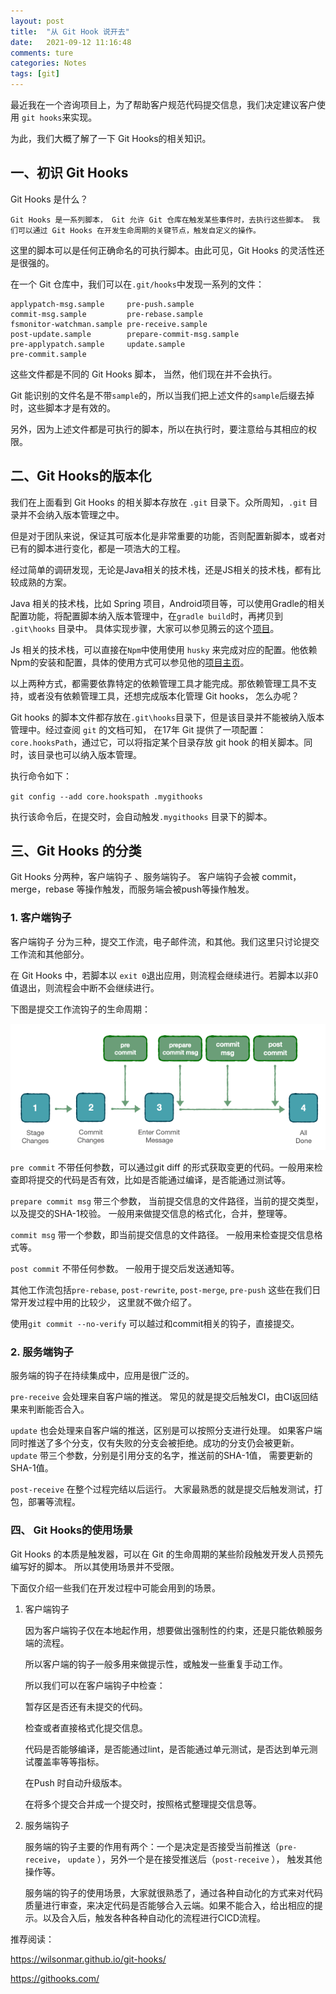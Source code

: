 ```yaml
---
layout: post  
title:  "从 Git Hook 说开去"  
date:   2021-09-12 11:16:48
comments: ture
categories: Notes  
tags: [git]  
---
```


最近我在一个咨询项目上，为了帮助客户规范代码提交信息，我们决定建议客户使用 `git hooks`来实现。

为此，我们大概了解了一下 Git Hooks的相关知识。

## 一、初识 Git Hooks

Git Hooks 是什么？

`
Git Hooks 是一系列脚本， Git 允许 Git 仓库在触发某些事件时，去执行这些脚本。 我们可以通过 Git Hooks 在开发生命周期的关键节点，触发自定义的操作。
`

这里的脚本可以是任何正确命名的可执行脚本。由此可见，Git Hooks 的灵活性还是很强的。

在一个 Git 仓库中，我们可以在`.git/hooks`中发现一系列的文件：

```
applypatch-msg.sample     pre-push.sample
commit-msg.sample         pre-rebase.sample
fsmonitor-watchman.sample pre-receive.sample
post-update.sample        prepare-commit-msg.sample
pre-applypatch.sample     update.sample
pre-commit.sample
```

这些文件都是不同的 Git Hooks 脚本， 当然，他们现在并不会执行。

Git 能识别的文件名是不带`sample`的，所以当我们把上述文件的`sample`后缀去掉时，这些脚本才是有效的。

另外，因为上述文件都是可执行的脚本，所以在执行时，要注意给与其相应的权限。

## 二、Git Hooks的版本化

我们在上面看到 Git Hooks 的相关脚本存放在 `.git` 目录下。众所周知，`.git` 目录并不会纳入版本管理之中。 

但是对于团队来说，保证其可版本化是非常重要的功能，否则配置新脚本，或者对已有的脚本进行变化，都是一项浩大的工程。

经过简单的调研发现，无论是Java相关的技术栈，还是JS相关的技术栈，都有比较成熟的方案。

Java 相关的技术栈，比如 Spring 项目，Android项目等，可以使用Gradle的相关配置功能，将配置脚本纳入版本管理中，在`gradle build`时，再拷贝到 `.git\hooks`  目录中。 具体实现步骤，大家可以参见腾云的这个[项目]( https://github.com/e-commerce-sample/ecommerce-order-service)。

Js 相关的技术栈，可以直接在`Npm`中使用使用 `husky` 来完成对应的配置。他依赖Npm的安装和配置，具体的使用方式可以参见他的[项目主页](https://github.com/typicode/husky)。

以上两种方式，都需要依靠特定的依赖管理工具才能完成。那依赖管理工具不支持，或者没有依赖管理工具，还想完成版本化管理 Git hooks， 怎么办呢？ 

Git hooks 的脚本文件都存放在`.git\hooks`目录下，但是该目录并不能被纳入版本管理中。经过查阅 `git` 的文档可知， 在17年 Git 提供了一项配置： `core.hooksPath`，通过它，可以将指定某个目录存放 git hook 的相关脚本。同时，该目录也可以纳入版本管理。

执行命令如下：

`git config --add core.hookspath .mygithooks`

执行该命令后，在提交时，会自动触发`.mygithooks` 目录下的脚本。

## 三、Git Hooks 的分类

Git Hooks 分两种，客户端钩子 、服务端钩子。 客户端钩子会被 commit，merge，rebase 等操作触发，而服务端会被push等操作触发。

### 1. 客户端钩子

客户端钩子 分为三种，提交工作流，电子邮件流，和其他。我们这里只讨论提交工作流和其他部分。

在 Git Hooks 中，若脚本以 `exit 0`退出应用，则流程会继续进行。若脚本以非0值退出，则流程会中断不会继续进行。

下图是提交工作流钩子的生命周期：

![img](../assets/images/2021/09-20-0-0.png?lastModify=1632121341)

`pre commit` 不带任何参数，可以通过git diff 的形式获取变更的代码。一般用来检查即将提交的代码是否有效，比如是否能通过编译，是否能通过测试等。

`prepare commit msg` 带三个参数， 当前提交信息的文件路径，当前的提交类型，以及提交的SHA-1校验。 一般用来做提交信息的格式化，合并，整理等。

`commit msg` 带一个参数，即当前提交信息的文件路径。 一般用来检查提交信息格式等。

`post commit` 不带任何参数。 一般用于提交后发送通知等。

其他工作流包括`pre-rebase`, `post-rewrite`, `post-merge`, `pre-push` 这些在我们日常开发过程中用的比较少， 这里就不做介绍了。

使用`git commit --no-verify` 可以越过和commit相关的钩子，直接提交。

### 2. 服务端钩子

服务端的钩子在持续集成中，应用是很广泛的。

`pre-receive` 会处理来自客户端的推送。 常见的就是提交后触发CI，由CI返回结果来判断能否合入。

`update` 也会处理来自客户端的推送，区别是可以按照分支进行处理。 如果客户端同时推送了多个分支，仅有失败的分支会被拒绝。成功的分支仍会被更新。`update` 带三个参数，分别是引用分支的名字，推送前的SHA-1值， 需要更新的SHA-1值。

`post-receive` 在整个过程完结以后运行。 大家最熟悉的就是提交后触发测试，打包，部署等流程。

### 四、 Git Hooks的使用场景

Git Hooks 的本质是触发器，可以在 Git 的生命周期的某些阶段触发开发人员预先编写好的脚本。 所以其使用场景并不受限。

下面仅介绍一些我们在开发过程中可能会用到的场景。

1. 客户端钩子

   因为客户端钩子仅在本地起作用，想要做出强制性的约束，还是只能依赖服务端的流程。  

   所以客户端的钩子一般多用来做提示性，或触发一些重复手动工作。

   所以我们可以在客户端钩子中检查：

   暂存区是否还有未提交的代码。

   检查或者直接格式化提交信息。

   代码是否能够编译，是否能通过lint，是否能通过单元测试，是否达到单元测试覆盖率等等指标。

   在Push 时自动升级版本。

   在将多个提交合并成一个提交时，按照格式整理提交信息等。

2. 服务端钩子

   服务端的钩子主要的作用有两个：一个是决定是否接受当前推送（`pre-receive`， `update` ），另外一个是在接受推送后（`post-receive` ）， 触发其他操作等。

   服务端的钩子的使用场景，大家就很熟悉了，通过各种自动化的方式来对代码质量进行审查，来决定代码是否能够合入云端。如果不能合入，给出相应的提示。以及合入后，触发各种各种自动化的流程进行CICD流程。





推荐阅读：

https://wilsonmar.github.io/git-hooks/

https://githooks.com/

